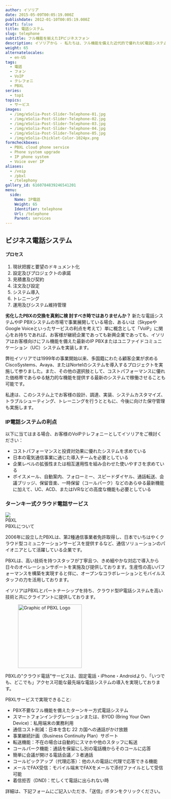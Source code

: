```yaml
---
author: イソリア
date: 2015-05-09T00:05:19.000Z
publishdate: 2012-01-10T00:05:19.000Z
draft: false
title: 電話システム
slug: telephone
subtitle: フル機能を揃えたIPビジネスフォン
description: イソリアから - 私たちは、フル機能を備えた近代的で優れたUC電話システムの導入を成功させることでお客様のコストを削減し、効率を高めます。 Cloud phone subscription service available.
weight: 65
alternatelocales:
  - en-US
tags:
  - 電話
  - フォン
  - VoIP
  - テレフォニ
  - PBXL
series:
  - top1
topics:
  - サービス
images:
  - /img/eSolia-Post-Slider-Telephone-01.jpg
  - /img/eSolia-Post-Slider-Telephone-02.jpg
  - /img/eSolia-Post-Slider-Telephone-03.jpg
  - /img/eSolia-Post-Slider-Telephone-04.jpg
  - /img/eSolia-Post-Slider-Telephone-05.jpg
  - /img/eSolia-Chicklet-Color-1024px.png
formcheckboxes:
  - PBXL cloud phone service
  - Phone system upgrade
  - IP phone system
  - Voice over IP
aliases:
  - /voip
  - /pbxl
  - /telephony
gallery_id: 6160784839246541201
menu:
  side:
    Name: IP電話
    Weight: 65
    Identifier: telephone
    Url: /telephone
    Parent: services
---
```


## ビジネス電話システム

<div class="esolia-card-panel blue darken-4 z-depth-1">
  <h4 class="center green-text text-accent-3">プロセス</h4>
    <ol>
      <li class="white-text">現状把握と要望のドキュメント化</li>
      <li class="white-text">設定及びプロジェクトの承諾</li>
      <li class="white-text">見積書及び契約</li>
      <li class="white-text">注文及び設定</li>
      <li class="white-text">システム導入</li>
      <li class="white-text">トレニーング</li>
      <li class="white-text">運用及びシステム維持管理</li>
    </ol>
</div>

**劣化したPBXの交換を真剣に検 討すべき時ではありませんか？** 
新たな電話システムやIP PBXシステムの市場で事業展開している場合、あるいは（SkypeやGoogle Voiceといったサービスの利点を考えて）単に概念として「VoIP」に関心をお持ちであれば、お客様が継続企業であっても新興企業であっても、イソリアはお客様向けにフル機能を備えた最新のIP PBXまたはユニファイドコミュニケーション（UC）システムを実装します。


弊社イソリアでは1999年の事業開始以来、多国籍にわたる顧客企業が求めるCiscoSystems、Avaya、またはNortelのシステムを導入するプロジェクトを実施して参りました。また、その他の選択肢として、コストパフォーマンスに優れた価格帯であらゆる魅力的な機能を提供する最新のシステムで稼働させることも可能です。


私達は、このシステム上でお客様の設計、調達、実装、システムカスタマイズ、トラブルシューティング、トレーニングを行うとともに、今後に向けた保守管理も実施します。

### IP電話システムの利点

以下に当てはまる場合、お客様のVoIPテレフォニーとしてイソリアをご検討ください：

* コストパフォーマンスと投資対効果に優れたシステムを求めている
* 日本の電気通信事業に通じた導入チームを必要としている
* 企業レベルの拡張性または相互運用性を組み合わせた使いやすさを求めている
* ボイスメール、自動案内、フォローミー、スピードダイヤル、通話転送、会議ブリッジ、保留音楽、一時保留（コールパーク）などのあらゆる最新機能に加えて、UC、ACD、またはIVRなどの高度な機能も必要としている

### ターンキー式クラウド電話サービス

<div class="card">
  <div class="card-image waves-effect waves-block waves-light">
    <img class="activator" src="/img/eSolia-Post-Slider-Office-Moves-01.jpg">
  </div>
  <div class="card-content">
    <span class="card-title activator grey-text text-darken-4">PBXL <i class="mdi-navigation-more-vert right green-text text-accent-3"></i></span>
  </div>
  <div class="card-reveal">
    <span class="card-title grey-text text-darken-4">PBXLについて <i class="mdi-navigation-close right red-text text-accent-3"></i></span>
    <p>2006年に設立したPBXLは、第2種通信事業者免許取得し、日本でいちはやくクラウド型コミュニケーションサービスを提供するなど、通信ソリューションのパイオニアとして活躍している企業です。</p><p>PBXLは、高い技術を持つスタッフが丁寧且つ、きめ細やかな対応で導入から日々のオペレーションサポートを実施及び提供しております。生産性の高いパフォーマンスを構築を実現すると伴に、オープンなコラボレーションとモバイルスタッフの力を活用しております。</p>
  </div>
</div>

イソリアはPBXLとパートナーシップを持ち、クラウド型IP電話システムを高い技術と共にクライアントに提供しております。

<figure class="image-container">
<img class="materialboxed right responsive-img" width="200" data-caption="eSolia Partner PBXL's Logo" alt="Graphic of PBXL Logo" src="/img/pbxl-logo.png" >
</figure>

PBXLの“クラウド電話”サービスは、固定電話・iPhone・Androidより、「いつでも、どこでも」アクセス可能な最先端な電話システムの導入を実現しております。

PBXLサービスで実現できること:

* PBX不要なフル機能を備えたターンキー方式電話システム
* スマートフォンインテグレーションまたは、BYOD (Bring Your Own Device)：私用端末の業務利用
* 通信コスト削減：日本を含む 22 カ国への通話がかけ放題
* 事業継続計画（Business Continuity Plan）サポート
* 転送機能：不在の場合は自動的にスマホや他のスタッフに転送
* コールパーク機能：通話を保留にし別の電話機からそのコールに応答
* 簡単に会議が開ける電話会議／３者通話
* コールピックアップ（代理応答）：他の人の電話に代理で応答できる機能
* メールでFAX受信：モバイル端末でFAXをメールで添付ファイルとして受信可能
* 着信拒否（DND)：忙しくて電話に出られない時

詳細は、下記フォームにご記入いただき、「送信」ボタンをクリックください。
